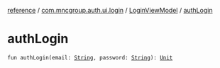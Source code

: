 [reference](../../index.md) / [com.mncgroup.auth.ui.login](../index.md) / [LoginViewModel](index.md) / [authLogin](./auth-login.md)

# authLogin

`fun authLogin(email: `[`String`](https://kotlinlang.org/api/latest/jvm/stdlib/kotlin/-string/index.html)`, password: `[`String`](https://kotlinlang.org/api/latest/jvm/stdlib/kotlin/-string/index.html)`): `[`Unit`](https://kotlinlang.org/api/latest/jvm/stdlib/kotlin/-unit/index.html)